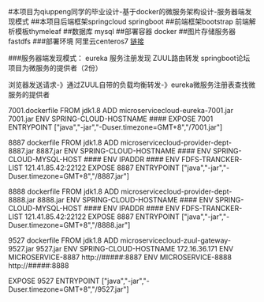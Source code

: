 #本项目为qiuppeng同学的毕业设计-基于docker的微服务架构设计-服务器端发现模式
##本项目后端框架springcloud  springboot 
##前端框架bootstrap 前端解析模板thymeleaf
##数据库 mysql
##部署容器 docker
##图片存储服务器  fastdfs
###部署环境 阿里云centeros7 [链接](http://121.41.85.42:9527)

###服务器端发现模式：
eureka 服务注册发现
ZUUL路由转发
springboot论坛项目为微服务的提供者（2份）

浏览器发送请求-》通过ZUUL自带的负载均衡转发-》eureka微服务注册表查找微服务的提供者

7001.dockerfile
FROM jdk1.8
ADD microservicecloud-eureka-7001.jar 7001.jar
ENV SPRING-CLOUD-HOSTNAME ####
EXPOSE  7001
ENTRYPOINT    ["java","-jar","-Duser.timezone=GMT+8","/7001.jar"]

8887 dockerfile
FROM jdk1.8
ADD microservicecloud-provider-dept-8887.jar 8887.jar
ENV SPRING-CLOUD-HOSTNAME ####
ENV SPRING-CLOUD-MYSQL-HOST ####
ENV IPADDR ####
ENV FDFS-TRANCKER-LIST 121.41.85.42:22122
EXPOSE  8887
ENTRYPOINT    ["java","-jar","-Duser.timezone=GMT+8","/8887.jar"]


8888 dockerfile
FROM jdk1.8
ADD microservicecloud-provider-dept-8888.jar 8888.jar
ENV SPRING-CLOUD-HOSTNAME ####
ENV SPRING-CLOUD-MYSQL-HOST ####
ENV IPADDR ####
ENV FDFS-TRANCKER-LIST 121.41.85.42:22122
EXPOSE  8887
ENTRYPOINT    ["java","-jar","-Duser.timezone=GMT+8","/8888.jar"]

9527 dockerfile
FROM jdk1.8
ADD microservicecloud-zuul-gateway-9527.jar 9527.jar
ENV SPRING-CLOUD-HOSTNAME 172.16.36.171
ENV MICROSERVICE-8887 http://#####:8887
ENV MICROSERVICE-8888 http://#####:8888

EXPOSE 9527
ENTRYPOINT    ["java","-jar","-Duser.timezone=GMT+8","/9527.jar"]

